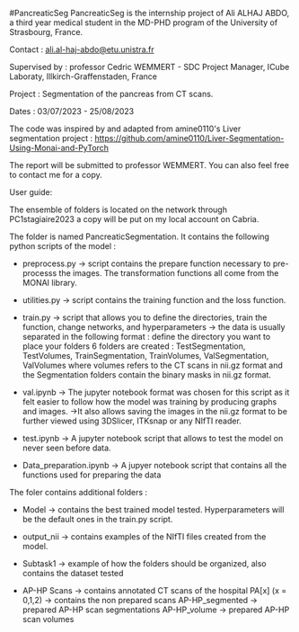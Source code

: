 #PancreaticSeg
PancreaticSeg is the internship project of Ali ALHAJ ABDO, a third year medical student in the MD-PHD program of the University of Strasbourg, France.

Contact : ali.al-haj-abdo@etu.unistra.fr

Supervised by : professor Cedric WEMMERT - SDC Project Manager, ICube Laboraty, Illkirch-Graffenstaden, France 

Project : Segmentation of the pancreas from CT scans.

Dates : 03/07/2023 - 25/08/2023

The code was inspired by and adapted from amine0110's Liver segmentation project :  https://github.com/amine0110/Liver-Segmentation-Using-Monai-and-PyTorch

The report will be submitted to professor WEMMERT. You can also feel free to contact me for a copy.

User guide:  

The ensemble of folders is located on the network through PC1stagiaire2023
a copy will be put on my local account on Cabria.

The folder is named PancreaticSegmentation. It contains the following python scripts of the model :

- preprocess.py → script contains the prepare function necessary to pre-processs the images. The transformation functions all come from the MONAI library.

- utilities.py → script contains the training function and the loss function.

- train.py → script that allows you to define the directories, train the function, change networks, and hyperparameters
                 → the data is usually separated in the following format : 
	      define the directory you want to place your folders 
	      6 folders are created  : TestSegmentation, TestVolumes, TrainSegmentation, TrainVolumes, ValSegmentation, ValVolumes
	      where volumes refers to the CT scans in nii.gz format and the Segmentation folders contain the binary masks in nii.gz format.


- val.ipynb → The jupyter notebook format was chosen for this script as it felt easier to follow how the model was training by producing graphs and images. 
	      →It also allows saving the images in the nii.gz format to be further viewed using 3DSlicer, ITKsnap or any NIfTI reader.

- test.ipynb → A jupyter notebook script that allows to test the model on never seen before data.

- Data_preparation.ipynb → A jupyer notebook script that contains all the functions used for preparing the data 

The foler contains additional folders : 

- Model → contains the best trained model tested. Hyperparameters will be the default ones in the train.py script. 

- output_nii → contains examples of the NIfTI files created from the model. 

- Subtask1 → example of how the folders should be organized, also contains the dataset tested 

- AP-HP Scans → contains annotated CT scans of the hospital
		PA[x] (x = 0,1,2) → contains the non prepared scans
		AP-HP_segmented → prepared AP-HP scan segmentations 
		AP-HP_volume → prepared AP-HP scan volumes




